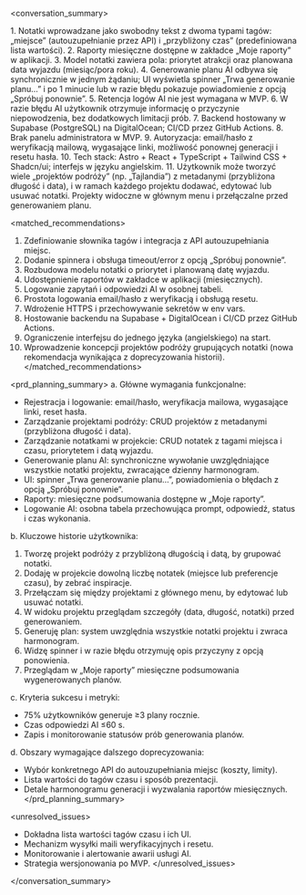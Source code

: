 <conversation_summary>

<decisions>
1. Notatki wprowadzane jako swobodny tekst z dwoma typami tagów: „miejsce” (autouzupełnianie przez API) i „przybliżony czas” (predefiniowana lista wartości).  
2. Raporty miesięczne dostępne w zakładce „Moje raporty” w aplikacji.  
3. Model notatki zawiera pola: priorytet atrakcji oraz planowana data wyjazdu (miesiąc/pora roku).  
4. Generowanie planu AI odbywa się synchronicznie w jednym żądaniu; UI wyświetla spinner „Trwa generowanie planu…” i po 1 minucie lub w razie błędu pokazuje powiadomienie z opcją „Spróbuj ponownie”.  
5. Retencja logów AI nie jest wymagana w MVP.  
6. W razie błędu AI użytkownik otrzymuje informację o przyczynie niepowodzenia, bez dodatkowych limitacji prób.  
7. Backend hostowany w Supabase (PostgreSQL) na DigitalOcean; CI/CD przez GitHub Actions.  
8. Brak panelu administratora w MVP.  
9. Autoryzacja: email/hasło z weryfikacją mailową, wygasające linki, możliwość ponownej generacji i resetu hasła.  
10. Tech stack: Astro + React + TypeScript + Tailwind CSS + Shadcn/ui; interfejs w języku angielskim.  
11. Użytkownik może tworzyć wiele „projektów podróży” (np. „Tajlandia”) z metadanymi (przybliżona długość i data), i w ramach każdego projektu dodawać, edytować lub usuwać notatki. Projekty widoczne w głównym menu i przełączalne przed generowaniem planu.
</decisions>

<matched_recommendations>
1. Zdefiniowanie słownika tagów i integracja z API autouzupełniania miejsc.  
2. Dodanie spinnera i obsługa timeout/error z opcją „Spróbuj ponownie”.  
3. Rozbudowa modelu notatki o priorytet i planowaną datę wyjazdu.  
4. Udostępnienie raportów w zakładce w aplikacji (miesięcznych).  
5. Logowanie zapytań i odpowiedzi AI w osobnej tabeli.  
6. Prostota logowania email/hasło z weryfikacją i obsługą resetu.  
7. Wdrożenie HTTPS i przechowywanie sekretów w env vars.  
8. Hostowanie backendu na Supabase + DigitalOcean i CI/CD przez GitHub Actions.  
9. Ograniczenie interfejsu do jednego języka (angielskiego) na start.  
10. Wprowadzenie koncepcji projektów podróży grupujących notatki (nowa rekomendacja wynikająca z doprecyzowania historii).
</matched_recommendations>

<prd_planning_summary>
a. Główne wymagania funkcjonalne:
- Rejestracja i logowanie: email/hasło, weryfikacja mailowa, wygasające linki, reset hasła.  
- Zarządzanie projektami podróży: CRUD projektów z metadanymi (przybliżona długość i data).  
- Zarządzanie notatkami w projekcie: CRUD notatek z tagami miejsca i czasu, priorytetem i datą wyjazdu.  
- Generowanie planu AI: synchroniczne wywołanie uwzględniające wszystkie notatki projektu, zwracające dzienny harmonogram.  
- UI: spinner „Trwa generowanie planu…”, powiadomienia o błędach z opcją „Spróbuj ponownie”.  
- Raporty: miesięczne podsumowania dostępne w „Moje raporty”.  
- Logowanie AI: osobna tabela przechowująca prompt, odpowiedź, status i czas wykonania.

b. Kluczowe historie użytkownika:
1. Tworzę projekt podróży z przybliżoną długością i datą, by grupować notatki.  
2. Dodaję w projekcie dowolną liczbę notatek (miejsce lub preferencje czasu), by zebrać inspiracje.  
3. Przełączam się między projektami z głównego menu, by edytować lub usuwać notatki.  
4. W widoku projektu przeglądam szczegóły (data, długość, notatki) przed generowaniem.  
5. Generuję plan: system uwzględnia wszystkie notatki projektu i zwraca harmonogram.  
6. Widzę spinner i w razie błędu otrzymuję opis przyczyny z opcją ponowienia.  
7. Przeglądam w „Moje raporty” miesięczne podsumowania wygenerowanych planów.

c. Kryteria sukcesu i metryki: 
- 75% użytkowników generuje ≥3 plany rocznie.  
- Czas odpowiedzi AI ≤60 s.  
- Zapis i monitorowanie statusów prób generowania planów.

d. Obszary wymagające dalszego doprecyzowania:
- Wybór konkretnego API do autouzupełniania miejsc (koszty, limity).  
- Lista wartości do tagów czasu i sposób prezentacji.  
- Detale harmonogramu generacji i wyzwalania raportów miesięcznych.
</prd_planning_summary>

<unresolved_issues>
- Dokładna lista wartości tagów czasu i ich UI.  
- Mechanizm wysyłki maili weryfikacyjnych i resetu.  
- Monitorowanie i alertowanie awarii usługi AI.  
- Strategia wersjonowania po MVP.
</unresolved_issues>

</conversation_summary>